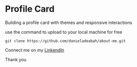 # Profile Card
Building a profile card with themes and responsive interactions

<p>use the command to upload to your local machine for free</p>
<code>git clone https://github.com/danieladeabah/about-me.git</code>

<p><p>Connect me on my <a href="https://www.linkedin.com/in/danieladeabaa" title="Daniel Adeabah" target="_blank">LinkendIn</a></p></p>

<p><p><p>
Thank you
</p></p></p>
